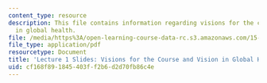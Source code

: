 ```yaml
---
content_type: resource
description: This file contains information regarding visions for the course and vision
  in global health.
file: /media/https%3A/open-learning-course-data-rc.s3.amazonaws.com/15-s07-globalhealth-lab-spring-2013/cf168f891845403ff2b6d2d70fb86c4e_MIT15_S07S13_lec1.pdf
file_type: application/pdf
resourcetype: Document
title: 'Lecture 1 Slides: Visions for the Course and Vision in Global Health'
uid: cf168f89-1845-403f-f2b6-d2d70fb86c4e
---
```

